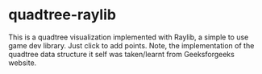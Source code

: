 # quadtree-raylib
This is a quadtree visualization implemented with Raylib, a simple to use game dev library. Just click to add points. Note, the implementation of the quadtree data structure it self was taken/learnt from Geeksforgeeks website.
